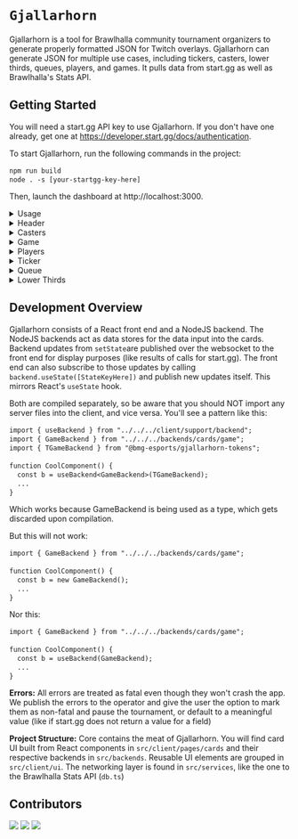 # `Gjallarhorn`

Gjallarhorn is a tool for Brawlhalla community tournament organizers to generate properly formatted JSON for Twitch overlays. Gjallarhorn can generate JSON for multiple use cases, including tickers, casters, lower thirds, queues, players, and games. It pulls data from start.gg as well as Brawlhalla's Stats API.

## Getting Started

You will need a start.gg API key to use Gjallarhorn. If you don't have one already, get one at https://developer.start.gg/docs/authentication.

To start Gjallarhorn, run the following commands in the project:

```
npm run build
node . -s [your-startgg-key-here]
```

Then, launch the dashboard at http://localhost:3000.

<details>
  <summary>Usage</summary>

You will find 6 different cards on the dashboard: Casters, Game, Ticker, Players, Queue, and Lower Thirds. You can fill out the cards with the details you want on the overlay and hit "Push". You will find the output files served over http at http://localhost:3000/api/json or the raw JSON files in `packages/cli/output`.

![A Gjallarhorn interface filled in](images/gjallarhorn.png)

You can reorder the cards by dragging the title bar. A dotted line will show where the card will be placed.

![The Player card being reordered](images/gjallardrag.png)

You can also recolor each card by right clicking on the title bar.

![The Lower Thirds card with the color modal open](images/gjallarcolors.png)

If a card is unnecessary or temporarily unneeded, you can minimize it by clicking the arrow at the right of each card next to the push button.

These JSON files can be connected to broadcasting software (vMix or OBS with applicable plugins) to allow for seamless editing and usage of data. However, not all of this data will be useful or even applicable to all organizers, and you can decide what data you'd like to use. Feel free to disregard any of the forms or data that are unnecessary for your production environment.

</details>

<details>
  <summary>Header</summary>

![The Gjallarhorn header](images/gjallarheader.png)

In the top left corner, the current tournament is indicated next to the hamburger menu. The pencil icon opens a text box where you can change the active tournament. Enter the tournament’s unique slug (“brawlhalla-world-championship-expo-2023”) to switch to that tournament. Shorthand forms also exist for certain tournaments (“bcx”). Clicking on the game mode (In this example, Brawlhalla Championship 1v1) allows you to switch between different tournament game modes if they exist. The pools can also be swapped similarly.

Push Brackets will output a JSON file to be used in bracket images. You can have these pushed every two minutes by clicking the timer next to the button.

![A green checkmark](images/gjallarcheck.png)

Hovering over the checkmark icon next to the search bar shows you the application latency and the rate limits for both the database and start.gg.

![A yellow disconnection indicator](images/gjallardc.png)

If your Gjallarhorn instance is unexpectedly terminated, the icon will change and turn yellow.

![An active user icon](images/gjallaruser.png)

Hovering over this icon will show checkboxes that enable light mode and push notifications for possible errors respectively.

</details>

<details>
  <summary>Casters</summary>

![The Casters card](images/gjallarcasters.png)

You can enter up to four different casters, with text boxes for their name, social media accounts, and pronouns.

</details>

<details>
  <summary>Game</summary>

![The Game card](images/gjallargame.png)

This card can be input manually, or you can use the Set dropdown to populate text with a start.gg match. You can also import a set from the Queue card by clicking on the clipboard next to Push Round. Rounds won can be incremented using the plus and minus buttons next to Left and Right.

</details>

<details>
  <summary>Players</summary>

![The Player card](images/gjallarplayers.png)

This card can be input manually. You can also import players from the Game card or the Queue card with the clipboard button next to Push. When importing players, Gjallarhorn will attempt to populate the Lifetime Score textbox with information from the Stats API. It can also be manually incremented with the plus and minus buttons. The legend loaded for each player will be the most recently reported legend in the current tournament (if applicable). Otherwise, it will be the last legend the player ever reported.

</details>

<details>
  <summary>Ticker</summary>

![The Ticker Card](images/gjallarticker.png)

Used to create tickers (as the name implies). These tickers can be manually moved by dragging the vertical arrow icon next to the subject, and can be randomly shuffled by hitting the shuffle button. By clicking the timer next to shuffle, the tickers will automatically shuffle every five minutes.

</details>

<details>
  <summary>Queue</summary>

![The Queue card](images/gjallarqueue.png)

The Queue card pulls queues from a start.gg tournament. In order for this card to be useful, your tournament must have at least one active queue. You can continuously fetch the currently active queue every sixty seconds by clicking the timer next to Fetch Queue.

</details>

<details>
  <summary>Lower Thirds</summary>

![The Lower Third card](images/gjallarlowerthird.png)

The Lower Thirds card has five sections: Twitter, Twitch, Message, Champion, and Preshow.

Champion can be autofilled by clicking the autofill button. It will use the tournament name along with the game mode, and the winner’s name will be in the message box.

You can create presets for each section. You can also delete the most recently created preset if it was added in error.

</details>

## Development Overview

Gjallarhorn consists of a React front end and a NodeJS backend. The NodeJS
backends act as data stores for the data input into the cards. Backend updates
from `setState`are published over the websocket to the front end for display
purposes (like results of calls for start.gg). The front end can also subscribe
to those updates by calling `backend.useState([StateKeyHere])` and publish new
updates itself. This mirrors React's `useState` hook.

Both are compiled separately, so be aware that you should NOT import any server
files into the client, and vice versa. You'll see a pattern like this:

```
import { useBackend } from "../../../client/support/backend";
import { GameBackend } from "../../../backends/cards/game";
import { TGameBackend } from "@bmg-esports/gjallarhorn-tokens";

function CoolComponent() {
  const b = useBackend<GameBackend>(TGameBackend);
  ...
}
```

Which works because GameBackend is being used as a type, which gets discarded
upon compilation.

But this will not work:

```
import { GameBackend } from "../../../backends/cards/game";

function CoolComponent() {
  const b = new GameBackend();
  ...
}
```

Nor this:

```
import { GameBackend } from "../../../backends/cards/game";

function CoolComponent() {
  const b = useBackend(GameBackend);
  ...
}
```

**Errors:** All errors are treated as fatal even though they won't crash the
app. We publish the errors to the operator and give the user the option to mark
them as non-fatal and pause the tournament, or default to a meaningful value
(like if start.gg does not return a value for a field)

**Project Structure:** Core contains the meat of Gjallarhorn. You will find card
UI built from React components in `src/client/pages/cards` and their respective
backends in `src/backends`. Reusable UI elements are grouped in `src/client/ui`.
The networking layer is found in `src/services`, like the one to the Brawlhalla
Stats API (`db.ts`)

## Contributors

[![](https://github.com/preyneyv.png?size=50)](https://github.com/preyneyv)
[![](https://github.com/arnabp.png?size=50)](https://github.com/arnabp)
[![](https://github.com/BuildGayFromSource.png?size=50)](https://github.com/BuildGayFromSource)
